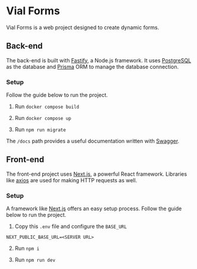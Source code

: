 # Vial Forms

Vial Forms is a web project designed to create dynamic forms.

## Back-end

The back-end is built with [Fastify](https://fastify.dev/), a Node.js framework. It uses [PostgreSQL](https://www.postgresql.org/) as the database and [Prisma](https://www.prisma.io/) ORM to manage the database connection.

### Setup

Follow the guide below to run the project.

1. Run `docker compose build`

2. Run `docker compose up` 

3. Run `npm run migrate`

The `/docs` path provides a useful documentation written with [Swagger](https://swagger.io/).

## Front-end

The front-end project uses [Next.js](https://nextjs.org/), a powerful React framework. Libraries like [axios](https://axios-http.com/) are used for making HTTP requests as well.

### Setup

A framework like [Next.js](https://nextjs.org/) offers an easy setup process. Follow the guide below to run the project.

1. Copy this `.env` file and configure the `BASE_URL`

```
NEXT_PUBLIC_BASE_URL=<SERVER URL>
```

2. Run `npm i`

3. Run `npm run dev`